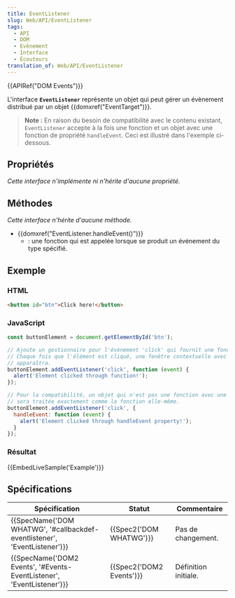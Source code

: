 ```yaml
---
title: EventListener
slug: Web/API/EventListener
tags:
  - API
  - DOM
  - Evènement
  - Interface
  - Écouteurs
translation_of: Web/API/EventListener
---
```

{{APIRef("DOM Events")}}

L'interface **`EventListener`** représente un objet qui peut gérer un évènement distribué par un objet {{domxref("EventTarget")}}.

> **Note :** En raison du besoin de compatibilité avec le contenu existant, `EventListener` accepte à la fois une fonction et un objet avec une fonction de propriété `handleEvent`. Ceci est illustré dans l'exemple ci-dessous.

## Propriétés

_Cette interface n'implémente ni n'hérite d'aucune propriété._

## Méthodes

_Cette interface n'hérite d'aucune méthode._

- {{domxref("EventListener.handleEvent()")}}
  - : une fonction qui est appelée lorsque se produit un événement du type spécifié.

## Exemple

### HTML

```html
<button id="btn">Click here!</button>
```

### JavaScript



```js
const buttonElement = document.getElementById('btn');

// Ajoute un gestionnaire pour l'évènement 'click' qui fournit une fonction de rappel.
// Chaque fois que l'élément est cliqué, une fenêtre contextuelle avec "Élément clické!"
// apparaîtra.
buttonElement.addEventListener('click', function (event) {
  alert('Element clicked through function!');
});

// Pour la compatibilité, un objet qui n'est pas une fonction avec une propriété `handleEvent` (gestion d'évènement)
// sera traitée exactement comme la fonction elle-même.
buttonElement.addEventListener('click', {
  handleEvent: function (event) {
    alert('Element clicked through handleEvent property!');
  }
});
```

### Résultat

{{EmbedLiveSample('Example')}}

## Spécifications

| Spécification                                                                                    | Statut                           | Commentaire          |
| ------------------------------------------------------------------------------------------------ | -------------------------------- | -------------------- |
| {{SpecName('DOM WHATWG', '#callbackdef-eventlistener', 'EventListener')}} | {{Spec2('DOM WHATWG')}} | Pas de changement.   |
| {{SpecName('DOM2 Events', '#Events-EventListener', 'EventListener')}}     | {{Spec2('DOM2 Events')}} | Définition initiale. |
